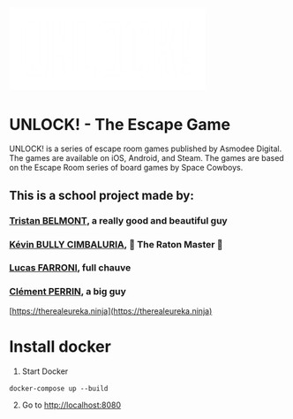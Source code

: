 ![logo UNLOCK!](./public/data/assets/UNLOCK.webp)
---
# UNLOCK! - The Escape Game

UNLOCK! is a series of escape room games published by Asmodee Digital. The games are available on iOS, Android, and Steam. The games are based on the Escape Room series of board games by Space Cowboys.  

## This is a school project made by:

### [Tristan BELMONT](https://github.com/MaegIins), a really good and beautiful guy
### [Kévin BULLY CIMBALURIA](https://github.com/TheRealEureka), 🦝 The Raton Master 🦝
### [Lucas FARRONI](https://github.com/lucasfarroni), full chauve
### [Clément PERRIN](https://github.com/Alfiov), a big guy

[https://therealeureka.ninja](https://therealeureka.ninja)

# Install docker

1. Start Docker

```
docker-compose up --build
```

2. Go to [http://localhost:8080](http://localhost:8080)



